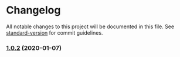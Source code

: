 # Changelog

All notable changes to this project will be documented in this file. See [standard-version](https://github.com/conventional-changelog/standard-version) for commit guidelines.

### [1.0.2](https://github.com/SoldierAb/babel-plugin-kimport/compare/v1.0.1...v1.0.2) (2020-01-07)

